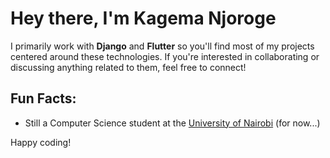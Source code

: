 # Hey there, I'm Kagema Njoroge
I primarily work with **Django** and **Flutter** so you'll find most of my projects centered around these technologies. If you're interested in collaborating or discussing anything related to them, feel free to connect!

## Fun Facts:
- Still a Computer Science student at the [University of Nairobi](https://computerscience.uonbi.ac.ke) (for now...)

Happy coding! 


